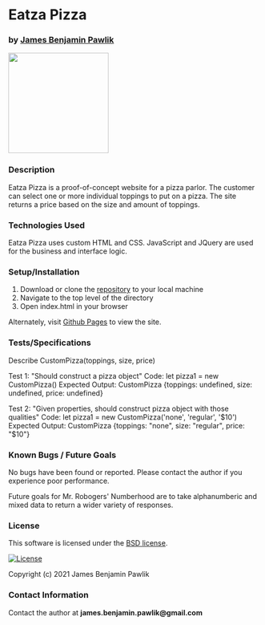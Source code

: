 # __Eatza Pizza__
### by [James Benjamin Pawlik](http://github.com/jbpawlik)

<img src="" alt="" width="200"/>

### __Description__

Eatza Pizza is a proof-of-concept website for a pizza parlor. The customer can select one or more individual toppings to put on a pizza. The site returns a price based on the size and amount of toppings.

### __Technologies Used__
Eatza Pizza uses custom HTML and CSS. JavaScript and JQuery are used for the business and interface logic.

### __Setup/Installation__
1. Download or clone the [repository](http://github.com/jbpawlik/pizza-parlor) to your local machine
2. Navigate to the top level of the directory
3. Open index.html in your browser

Alternately, visit [Github Pages](http://jbpawlik.github.io/pizza-parlor) to view the site.

### __Tests/Specifications__
Describe CustomPizza(toppings, size, price)

Test 1: "Should construct a pizza object"
Code: let pizza1 = new CustomPizza()
Expected Output: CustomPizza {toppings: undefined, size: undefined, price: undefined}

Test 2: "Given properties, should construct pizza object with those qualities"
Code: let pizza1 = new CustomPizza('none', 'regular', '$10')
Expected Output: CustomPizza {toppings: "none", size: "regular", price: "$10"}


### __Known Bugs / Future Goals__
No bugs have been found or reported. Please contact the author if you experience poor performance.

Future goals for Mr. Robogers' Numberhood are to take alphanumberic and mixed data to return a wider variety of responses.

### __License__
This software is licensed under the [BSD license](license.txt).

[![License](https://img.shields.io/badge/License-BSD%202--Clause-orange.svg)](https://opensource.org/licenses/BSD-2-Clause)

Copyright (c) 2021 James Benjamin Pawlik

### __Contact Information__
Contact the author at __james.benjamin.pawlik@gmail.com__
